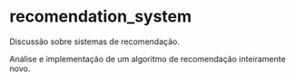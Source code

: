 # recomendation_system

Discussão sobre sistemas de recomendação.

Análise e implementação de um algoritmo de recomendação inteiramente novo.
